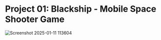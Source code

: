 # Project 01: Blackship - Mobile Space Shooter Game

![Screenshot 2025-01-11 113604](https://github.com/user-attachments/assets/884b0eb8-46fd-4831-9aae-e186d14b119f)
